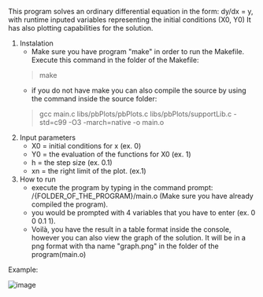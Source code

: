 This program solves an ordinary differential equation in the form: dy/dx = y, with runtime inputed variables representing the initial conditions (X0, Y0)
It has also plotting capabilities for the solution.
1. Instalation
   - Make sure you have program "make" in order to run the Makefile. Execute this command in the folder of the Makefile:
   > make 
   - if you do not have make you can also compile the source by using the command inside the source folder: 
   > gcc main.c libs/pbPlots/pbPlots.c libs/pbPlots/supportLib.c -std=c99 -O3 -march=native -o main.o
3. Input parameters
    - X0 = initial conditions for x (ex. 0)
    - Y0 = the evaluation of the functions for X0 (ex. 1)
    - h = the step size (ex. 0.1)
    - xn = the right limit of the plot. (ex.1)
4. How to run
   - execute the program by typing in the command prompt: /{FOLDER_OF_THE_PROGRAM}/main.o (Make sure you have already compiled the program).
   - you would be prompted with 4 variables that you have to enter (ex. 0 0 0.1 1).
   - Voilà, you have the result in a table format inside the console, however you can also view the graph of the solution. It will be in a png format with tha name "graph.png" in the folder of the program(main.o)

Example:

![image](https://github.com/vtonchev/Euler-method/assets/23662270/d63a66f4-d6b6-4634-b132-71590f289898)

